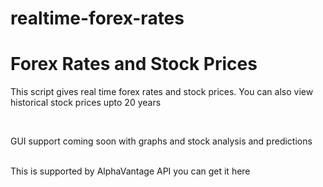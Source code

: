 # realtime-forex-rates
<h1> Forex Rates and Stock Prices </h1>
<p> This script gives real time forex rates and stock prices. You can also view historical stock prices upto 20 years </p>
<br/>
 <p> GUI support coming soon with graphs and stock analysis and predictions </p>
 <br/>
 This is supported by AlphaVantage API you can get it here 
 <a href = "https://www.alphavantage.co/support/#api-key"> </a>
